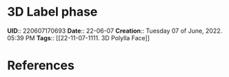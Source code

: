 # 3D Label phase
**UID**:: 220607170693
**Date**:: 22-06-07
**Creation**:: Tuesday 07 of June, 2022.  05:39 PM
**Tags**:: [[22-11-07-1111. 3D Polylla Face]]




# References
